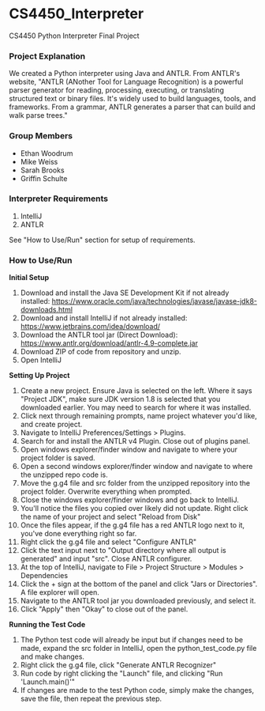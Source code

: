 # CS4450_Interpreter
CS4450 Python Interpreter Final Project

### Project Explanation

We created a Python interpreter using Java and ANTLR. From ANTLR's website, "ANTLR (ANother Tool for Language Recognition) is a powerful parser generator for reading, processing, executing, or translating structured text or binary files. It's widely used to build languages, tools, and frameworks. From a grammar, ANTLR generates a parser that can build and walk parse trees."

### Group Members

- Ethan Woodrum
- Mike Weiss
- Sarah Brooks
- Griffin Schulte

### Interpreter Requirements

1. IntelliJ
2. ANTLR

See "How to Use/Run" section for setup of requirements.

### How to Use/Run
**Initial Setup**
1. Download and install the Java SE Development Kit if not already installed: https://www.oracle.com/java/technologies/javase/javase-jdk8-downloads.html
2. Download and install IntelliJ if not already installed: https://www.jetbrains.com/idea/download/
3. Download the ANTLR tool jar (Direct Download): https://www.antlr.org/download/antlr-4.9-complete.jar
4. Download ZIP of code from repository and unzip.
5. Open IntelliJ

**Setting Up Project**
1. Create a new project. Ensure Java is selected on the left. Where it says "Project JDK", make sure JDK version 1.8 is selected that you downloaded earlier. You may need to search for where it was installed.
2. Click next through remaining prompts, name project whatever you'd like, and create project.
3. Navigate to IntelliJ Preferences/Settings > Plugins.
4. Search for and install the ANTLR v4 Plugin. Close out of plugins panel.
5. Open windows explorer/finder window and navigate to where your project folder is saved.
6. Open a second windows explorer/finder window and navigate to where the unzipped repo code is.
7. Move the g.g4 file and src folder from the unzipped repository into the project folder. Overwrite everything when prompted.
8. Close the windows explorer/finder windows and go back to IntelliJ.
9. You'll notice the files you copied over likely did not update. Right click the name of your project and select "Reload from Disk"
10. Once the files appear, if the g.g4 file has a red ANTLR logo next to it, you've done everything right so far.
11. Right click the g.g4 file and select "Configure ANTLR"
12. Click the text input next to "Output directory where all output is generated" and input "src". Close ANTLR configurer.
13. At the top of IntelliJ, navigate to File > Project Structure > Modules > Dependencies
14. Click the + sign at the bottom of the panel and click "Jars or Directories". A file explorer will open.
15. Navigate to the ANTLR tool jar you downloaded previously, and select it.
16. Click "Apply" then "Okay" to close out of the panel.

**Running the Test Code**
1. The Python test code will already be input but if changes need to be made, expand the src folder in IntelliJ, open the python_test_code.py file and make changes.
2. Right click the g.g4 file, click "Generate ANTLR Recognizer"
3. Run code by right clicking the "Launch" file, and clicking "Run 'Launch.main()'"
4. If changes are made to the test Python code, simply make the changes, save the file, then repeat the previous step.
